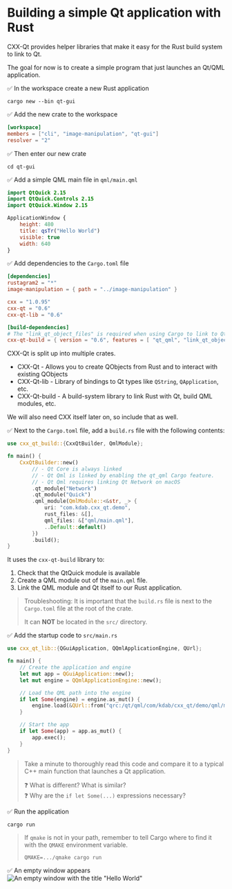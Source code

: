 # Building a simple Qt application with Rust

CXX-Qt provides helper libraries that make it easy for the Rust build system to link to Qt.

The goal for now is to create a simple program that just launches an Qt/QML application.

✅ In the workspace create a new Rust application
```console
cargo new --bin qt-gui
```

✅ Add the new crate to the workspace
```toml
[workspace]
members = ["cli", "image-manipulation", "qt-gui"]
resolver = "2"
```

✅ Then enter our new crate
```console
cd qt-gui
```

✅ Add a simple QML main file in `qml/main.qml`
```qml
import QtQuick 2.15
import QtQuick.Controls 2.15
import QtQuick.Window 2.15

ApplicationWindow {
    height: 480
    title: qsTr("Hello World")
    visible: true
    width: 640
}
```

✅ Add dependencies to the `Cargo.toml` file
```toml
[dependencies]
rustagram2 = "*"
image-manipulation = { path = "../image-manipulation" }

cxx = "1.0.95"
cxx-qt = "0.6"
cxx-qt-lib = "0.6"

[build-dependencies]
# The "link_qt_object_files" is required when using Cargo to link to Qt statically.
cxx-qt-build = { version = "0.6", features = [ "qt_qml", "link_qt_object_files" ] } 
```

CXX-Qt is split up into multiple crates.
* CXX-Qt - Allows you to create QObjects from Rust and to interact with existing QObjects
* CXX-Qt-lib - Library of bindings to Qt types like `QString`, `QApplication`, etc.
* CXX-Qt-build - A build-system library to link Rust with Qt, build QML modules, etc.

We will also need CXX itself later on, so include that as well.

✅ Next to the `Cargo.toml` file, add a `build.rs` file with the following contents:
```rust
use cxx_qt_build::{CxxQtBuilder, QmlModule};

fn main() {
    CxxQtBuilder::new()
        // - Qt Core is always linked
        // - Qt Qml is linked by enabling the qt_qml Cargo feature.
        // - Qt Qml requires linking Qt Network on macOS
        .qt_module("Network")
        .qt_module("Quick")
        .qml_module(QmlModule::<&str, _> {
            uri: "com.kdab.cxx_qt.demo",
            rust_files: &[],
            qml_files: &["qml/main.qml"],
            ..Default::default()
        })
        .build();
}
```


It uses the `cxx-qt-build` library to:
1. Check that the QtQuick module is available
2. Create a QML module out of the `main.qml` file.
3. Link the QML module and Qt itself to our Rust application.

<div style="break-after:page"></div>

> Troubleshooting: It is important that the `build.rs` file is
> next to the `Cargo.toml` file at the root of the crate.
>
> It can **NOT** be located in the `src/` directory.

✅ Add the startup code to `src/main.rs`
```rust
use cxx_qt_lib::{QGuiApplication, QQmlApplicationEngine, QUrl};

fn main() {
    // Create the application and engine
    let mut app = QGuiApplication::new();
    let mut engine = QQmlApplicationEngine::new();

    // Load the QML path into the engine
    if let Some(engine) = engine.as_mut() {
        engine.load(&QUrl::from("qrc:/qt/qml/com/kdab/cxx_qt/demo/qml/main.qml"));
    }

    // Start the app
    if let Some(app) = app.as_mut() {
        app.exec();
    }
}
```
> Take a minute to thoroughly read this code and compare it to a typical C++ main
> function that launches a Qt application.
>
> ❓ What is different? What is similar?\
> ❓ Why are the `if let Some(...)` expressions necessary?

✅ Run the application
```console
cargo run
```

> If `qmake` is not in your path, remember to tell Cargo where to find it
> with the `QMAKE` environment variable.
> ```console
> QMAKE=.../qmake cargo run
> ```

✅ An empty window appears
![An empty window with the title "Hello World"](./qt-gui-empty-window.png)
